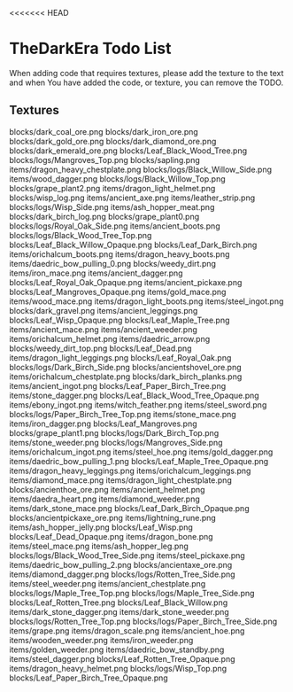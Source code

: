 <<<<<<< HEAD
# TheDarkEra Todo List
When adding code that requires textures, please add the texture to the text and when You have added the code, or texture, you can remove the TODO.
## Textures
blocks/dark_coal_ore.png
blocks/dark_iron_ore.png
blocks/dark_gold_ore.png
blocks/dark_diamond_ore.png
blocks/dark_emerald_ore.png
blocks/Leaf_Black_Wood_Tree.png
blocks/logs/Mangroves_Top.png
blocks/sapling.png
items/dragon_heavy_chestplate.png
blocks/logs/Black_Willow_Side.png
items/wood_dagger.png
blocks/logs/Black_Willow_Top.png
blocks/grape_plant2.png
items/dragon_light_helmet.png
blocks/wisp_log.png
items/ancient_axe.png
items/leather_strip.png
blocks/logs/Wisp_Side.png
items/ash_hopper_meat.png
blocks/dark_birch_log.png
blocks/grape_plant0.png
blocks/logs/Royal_Oak_Side.png
items/ancient_boots.png
blocks/logs/Black_Wood_Tree_Top.png
blocks/Leaf_Black_Willow_Opaque.png
blocks/Leaf_Dark_Birch.png
items/orichalcum_boots.png
items/dragon_heavy_boots.png
items/daedric_bow_pulling_0.png
blocks/weedy_dirt.png
items/iron_mace.png
items/ancient_dagger.png
blocks/Leaf_Royal_Oak_Opaque.png
items/ancient_pickaxe.png
blocks/Leaf_Mangroves_Opaque.png
items/gold_mace.png
items/wood_mace.png
items/dragon_light_boots.png
items/steel_ingot.png
blocks/dark_gravel.png
items/ancient_leggings.png
blocks/Leaf_Wisp_Opaque.png
blocks/Leaf_Maple_Tree.png
items/ancient_mace.png
items/ancient_weeder.png
items/orichalcum_helmet.png
items/daedric_arrow.png
blocks/weedy_dirt_top.png
blocks/Leaf_Dead.png
items/dragon_light_leggings.png
blocks/Leaf_Royal_Oak.png
blocks/logs/Dark_Birch_Side.png
blocks/ancientshovel_ore.png
items/orichalcum_chestplate.png
blocks/dark_birch_planks.png
items/ancient_ingot.png
blocks/Leaf_Paper_Birch_Tree.png
items/stone_dagger.png
blocks/Leaf_Black_Wood_Tree_Opaque.png
items/ebony_ingot.png
items/witch_feather.png
items/steel_sword.png
blocks/logs/Paper_Birch_Tree_Top.png
items/stone_mace.png
items/iron_dagger.png
blocks/Leaf_Mangroves.png
blocks/grape_plant1.png
blocks/logs/Dark_Birch_Top.png
items/stone_weeder.png
blocks/logs/Mangroves_Side.png
items/orichalcum_ingot.png
items/steel_hoe.png
items/gold_dagger.png
items/daedric_bow_pulling_1.png
blocks/Leaf_Maple_Tree_Opaque.png
items/dragon_heavy_leggings.png
items/orichalcum_leggings.png
items/diamond_mace.png
items/dragon_light_chestplate.png
blocks/ancienthoe_ore.png
items/ancient_helmet.png
items/daedra_heart.png
items/diamond_weeder.png
items/dark_stone_mace.png
blocks/Leaf_Dark_Birch_Opaque.png
blocks/ancientpickaxe_ore.png
items/lightning_rune.png
items/ash_hopper_jelly.png
blocks/Leaf_Wisp.png
blocks/Leaf_Dead_Opaque.png
items/dragon_bone.png
items/steel_mace.png
items/ash_hopper_leg.png
blocks/logs/Black_Wood_Tree_Side.png
items/steel_pickaxe.png
items/daedric_bow_pulling_2.png
blocks/ancientaxe_ore.png
items/diamond_dagger.png
blocks/logs/Rotten_Tree_Side.png
items/steel_weeder.png
items/ancient_chestplate.png
blocks/logs/Maple_Tree_Top.png
blocks/logs/Maple_Tree_Side.png
blocks/Leaf_Rotten_Tree.png
blocks/Leaf_Black_Willow.png
items/dark_stone_dagger.png
items/dark_stone_weeder.png
blocks/logs/Rotten_Tree_Top.png
blocks/logs/Paper_Birch_Tree_Side.png
items/grape.png
items/dragon_scale.png
items/ancient_hoe.png
items/wooden_weeder.png
items/iron_weeder.png
items/golden_weeder.png
items/daedric_bow_standby.png
items/steel_dagger.png
blocks/Leaf_Rotten_Tree_Opaque.png
items/dragon_heavy_helmet.png
blocks/logs/Wisp_Top.png
blocks/Leaf_Paper_Birch_Tree_Opaque.png
